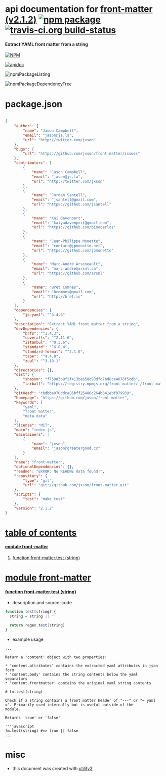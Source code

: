 # api documentation for  [front-matter (v2.1.2)](https://github.com/jxson/front-matter)  [![npm package](https://img.shields.io/npm/v/npmdoc-front-matter.svg?style=flat-square)](https://www.npmjs.org/package/npmdoc-front-matter) [![travis-ci.org build-status](https://api.travis-ci.org/npmdoc/node-npmdoc-front-matter.svg)](https://travis-ci.org/npmdoc/node-npmdoc-front-matter)
#### Extract YAML front matter from a string

[![NPM](https://nodei.co/npm/front-matter.png?downloads=true)](https://www.npmjs.com/package/front-matter)

[![apidoc](https://npmdoc.github.io/node-npmdoc-front-matter/build/screenCapture.buildNpmdoc.browser._2Fhome_2Ftravis_2Fbuild_2Fnpmdoc_2Fnode-npmdoc-front-matter_2Ftmp_2Fbuild_2Fapidoc.html.png)](https://npmdoc.github.io/node-npmdoc-front-matter/build/apidoc.html)

![npmPackageListing](https://npmdoc.github.io/node-npmdoc-front-matter/build/screenCapture.npmPackageListing.svg)

![npmPackageDependencyTree](https://npmdoc.github.io/node-npmdoc-front-matter/build/screenCapture.npmPackageDependencyTree.svg)



# package.json

```json

{
    "author": {
        "name": "Jason Campbell",
        "email": "jason@js.la",
        "url": "http://twitter.com/jxson"
    },
    "bugs": {
        "url": "https://github.com/jxson/front-matter/issues"
    },
    "contributors": [
        {
            "name": "Jason Campbell",
            "email": "jason@js.la",
            "url": "http://twitter.com/jxson"
        },
        {
            "name": "Jordan Santell",
            "email": "jsantell@gmail.com",
            "url": "https://github.com/jsantell"
        },
        {
            "name": "Kai Davenport",
            "email": "kaiyadavenport@gmail.com",
            "url": "https://github.com/binocarlos"
        },
        {
            "name": "Jean-Philippe Monette",
            "email": "contact@jpmonette.net",
            "url": "https://github.com/jpmonette"
        },
        {
            "name": "Marc-André Arseneault",
            "email": "marc-andre@arsnl.ca",
            "url": "https://github.com/arsnl"
        },
        {
            "name": "Bret Comnes",
            "email": "bcomnes@gmail.com",
            "url": "http://bret.io"
        }
    ],
    "dependencies": {
        "js-yaml": "^3.4.6"
    },
    "description": "Extract YAML front matter from a string",
    "devDependencies": {
        "brfs": "^1.4.3",
        "coveralls": "^2.11.6",
        "istanbul": "^0.3.6",
        "standard": "^6.0.4",
        "standard-format": "^2.1.0",
        "tape": "^4.4.0",
        "zuul": "^3.10.1"
    },
    "directories": {},
    "dist": {
        "shasum": "f75983b9f2f413be658c93dfd7bd8ce4078f5cdb",
        "tarball": "https://registry.npmjs.org/front-matter/-/front-matter-2.1.2.tgz"
    },
    "gitHead": "cbdbba070ddca85bff25486c264b341ebf979939",
    "homepage": "https://github.com/jxson/front-matter",
    "keywords": [
        "yaml",
        "front matter",
        "meta data"
    ],
    "license": "MIT",
    "main": "index.js",
    "maintainers": [
        {
            "name": "jxson",
            "email": "jason@greatergood.cc"
        }
    ],
    "name": "front-matter",
    "optionalDependencies": {},
    "readme": "ERROR: No README data found!",
    "repository": {
        "type": "git",
        "url": "git://github.com/jxson/front-matter.git"
    },
    "scripts": {
        "test": "make test"
    },
    "version": "2.1.2"
}
```



# <a name="apidoc.tableOfContents"></a>[table of contents](#apidoc.tableOfContents)

#### [module front-matter](#apidoc.module.front-matter)
1.  [function <span class="apidocSignatureSpan">front-matter.</span>test (string)](#apidoc.element.front-matter.test)



# <a name="apidoc.module.front-matter"></a>[module front-matter](#apidoc.module.front-matter)

#### <a name="apidoc.element.front-matter.test"></a>[function <span class="apidocSignatureSpan">front-matter.</span>test (string)](#apidoc.element.front-matter.test)
- description and source-code
```javascript
function test(string) {
  string = string || ''

  return regex.test(string)
}
```
- example usage
```shell
...

Return a 'content' object with two properties:

* 'content.attributes' contains the extracted yaml attributes in json form
* 'content.body' contains the string contents below the yaml separators
* 'content.frontmatter' contains the original yaml string contents

# fm.test(string)

Check if a string contains a front matter header of "---" or "= yaml =". Primarily used internally but is useful outside of the
module.

Returns 'true' or 'false'

'''javascript
fm.test(string) #=> true || false
...
```



# misc
- this document was created with [utility2](https://github.com/kaizhu256/node-utility2)

